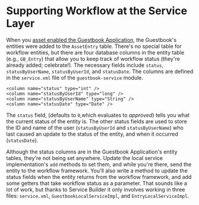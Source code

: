 # Supporting Workflow at the Service Layer 

When you [asset enabled the Guestbook
Application](/develop/tutorials/-/knowledge_base/7-0/assets-integrating-with-liferays-framework),
the Guestbook's entities were added to the `AssetEntry` table. There's no
special table for workflow entities, but there are four database columns in the
entity table (e.g., `GB_Entry`) that allow you to keep track of workflow status
(they're already added; celebrate!). The necessary fields include `status`,
`statusByUserName`, `statusByUserId`, and `statusDate`. The columns are defined
in the `service.xml` file of the `guestbook-service` module.

    <column name="status" type="int" />
    <column name="statusByUserId" type="long" />
    <column name="statusByUserName" type="String" />
    <column name="statusDate" type="Date" />

The `status` field, (defaults to `0`,which evaluates to *approved*) tells you
what the current status of the entity is. The other status fields are used
to store the ID and name of the user (`statusByUserId` and `statusByUserName`)
who last caused an update to the status of the entity, and when it occurred
(`statusDate`).

Although the status columns are in the Guestbook Application's entity tables,
they're not being set anywhere. Update the local service implementation's `add`
methods to set them, and while you're there, send the entity to the workflow
framework. You'll also write a method to update the status fields when the
entity returns from the workflow framework, and add some getters that take
workflow status as a parameter. That sounds like a lot of work, but thanks to
Service Builder it only involves working in three files: `service.xml`,
`GuestbookLocalServiceImpl`, and `EntryLocalServiceImpl`.

